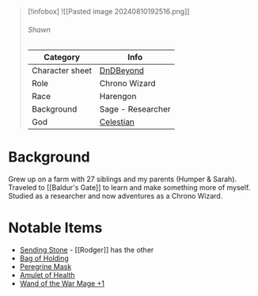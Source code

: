 > [!infobox]
> ![[Pasted image 20240810192516.png]]
> ###### Shawn
> | Category | Info |
> | --- | --- |
> | Character sheet | [DnDBeyond](https://www.dndbeyond.com/characters/122811217)    |
> | Role            | Chrono Wizard                                                  |
> | Race            | Harengon                                                       |
> | Background      | Sage - Researcher                                              |
> | God             | [Celestian](https://forgottenrealms.fandom.com/wiki/Celestian) |
> 

# Background

Grew up on a farm with 27 siblings and my parents (Humper & Sarah). Traveled to [[Baldur's Gate]] to learn and make something more of myself. Studied as a researcher and now adventures as a Chrono Wizard.

# Notable Items

* [Sending Stone](https://www.dndbeyond.com/magic-items/5402-sending-stones) - [[Rodger]] has the other
* [Bag of Holding](https://www.dndbeyond.com/magic-items/4581-bag-of-holding)
* [Peregrine Mask](https://www.dndbeyond.com/magic-items/316764-peregrine-mask)
* [Amulet of Health](https://www.dndbeyond.com/magic-items/4568-amulet-of-health)
* [Wand of the War Mage +1](https://www.dndbeyond.com/magic-items/34712-wand-of-the-war-mage)
